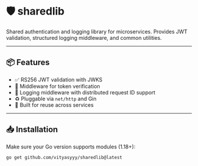 # 🛡️ sharedlib

Shared authentication and logging library for microservices. Provides JWT validation, structured logging middleware, and common utilities.

---

## 📦 Features

- ✅ RS256 JWT validation with JWKS
- 🔐 Middleware for token verification
- 🧾 Logging middleware with distributed request ID support
- ♻️ Pluggable via `net/http` and Gin
- 🚀 Built for reuse across services

---

## 📥 Installation

Make sure your Go version supports modules (1.18+):

```bash
go get github.com/vityasyyy/sharedlib@latest
